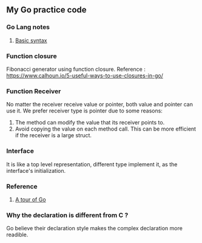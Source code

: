 ## My Go practice code
### Go Lang notes
1. [Basic syntax](md_files/basic.md)

### Function closure
Fibonacci generator using function closure.
Reference : https://www.calhoun.io/5-useful-ways-to-use-closures-in-go/

### Function Receiver
No matter the receiver receive value or pointer, both value and pointer can use it.
We prefer receiver type is pointer due to some reasons:
1. The method can modify the value that its receiver points to.
2. Avoid copying the value on each method call. This can be more efficient if the receiver is a large struct.

### Interface
It is like a top level representation, different type implement it, as the interface's initialization.

### Reference
1. [A tour of Go](https://tour.golang.org/basics)

### Why the declaration is different from C ?
Go believe their declaration style makes the complex declaration more readible.

